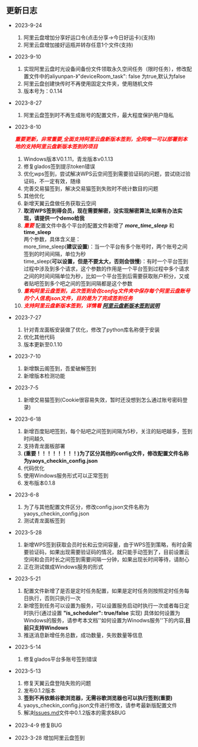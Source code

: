 ## 更新日志

- 2023-9-24 
  1. 阿里云盘增加分享好运口令(点击分享->今日好运卡)(支持)
  2. 阿里云盘增加接好运瓶并转存任意1个文件(支持)
- 2023-9-10
  1. 实现阿里云盘时光设备间备份文件领取永久空间任务（限时任务），修改配置文件中的aliyunpan-》"deviceRoom_task": false 为true,默认为false
  2. 阿里云盘创建快传时不再使用固定文件夹，使用随机文件
  3. 版本号为：0.1.14
- 2023-8-27
   1. 阿里云盘签到时不再生成账号的配置文件，最大程度保护用户隐私
- 2023-8-10

  <font color='red'>***重要更新，非常重要,全面支持阿里云盘新版本签到，全网唯一可以部署到本地的支持阿里云盘新版本签到的项目***</font>
    1. Windows版本V0.1.11，青龙版本v0.1.13
    2. 修复glados签到提示token错误
    3. 优化wps签到，尝试解决WPS云空间签到需要验证码的问题，尝试绕过验证码，不一定有效，随缘
    4. 完善交易猫签到，解决交易猫签到失败时不统计数目的问题
    5. 其他优化
    6. 新增天翼云盘做任务获取云空间
    7. **取消WPS签到得会员，现在需要解密，没实现解密算法,如果有办法实现，请提供一个demo给我**
    8. <font color='red'>***重要***</font> 配置文件中各个平台的配置文件新增了 ***more_time_sleep*** 和 **time_sleep**
       </br>两个参数，具体含义是：
       </br>more_time_sleep(**建议设置**)：当一个平台有多个账号时，两个账号之间签到的时间间隔，单位为秒
       </br>time_sleep(**可以设置，但是不要太大，否则会很慢**)：有时一个平台签到过程中涉及到多个请求，这个参数的作用是一个平台签到过程中多个请求之间的时间间隔单位为秒，比如一个平台签到后需要获取账户积分，又或者贴吧签到多个吧之间的签到间隔都是这个参数
    9. <font color='#FF000'>***重构阿里云盘签到，此次签到会在config文件夹中保存每个阿里云盘账号的个人信息json文件，目的是为了完成签到任务***</font>
    10. <font color='#FF000'>***支持阿里云盘新版本签到，详情看 [阿里云盘新版本签到说明](阿里云盘新版本签到说明.md)***</font>

- 2023-7-27
    1. 针对青龙面板安装做了优化，修改了python库名称便于安装
    2. 优化其他代码
    3. 版本更新至0.1.10
- 2023-7-10
    1. 新增飘云阁签到，吾爱破解签到
    2. 新增版本检测功能
- 2023-7-5
    1. 新增交易猫签到(Cookie很容易失效，暂时还没想到怎么通过账号密码登录)
- 2023-6-18
    1. 新增百度贴吧签到，每个贴吧之间签到间隔为5秒，关注的贴吧越多，签到时间越久
    2. 支持青龙面板部署
    3. **(重要！！！！！！！！)为了区分其他的config文件，修改配置文件名称为yaoys_checkin_config.json**
    4. 代码优化
    5. 使用Windows服务形式可以正常签到
    6. 发布版本0.1.8

- 2023-6-8

    1. 为了与其他配置文件区分，修改config.json文件名称为yaoys_checkin_config.json
    2. 测试青龙面板签到

- 2023-5-28
    1. 新增WPS签到获取会员时长和云空间容量，由于WPS签到策略，有时会需要验证码，如果出现需要验证码的情况，就只能手动签到了，目前设置云空间和会员时长之间签到需要间隔一分钟，如果出现长时间等待，请耐心
    2. 正在测试做成Windows服务的形式
- 2023-5-21
    1. 配置文件新增了是否是定时任务配置，如果是定时任务则按照定时任务每日执行，否则只执行一次
    2. 新增签到任务可以设置为服务，可以设置服务启动时执行一次或者每日定时执行(通过设置 **"is_scheduler": true/false**
       实现)
       具体如何设置为Windows的服务，请参考本文档''如何设置为Winodws服务''下的内容,**目前只支持Windows**
    3. 推送消息新增任务总数，成功数量，失败数量等信息

- 2023-5-14
    1. 修复glados平台多账号签到错误
- 2023-5-13
    1. 修复天翼云盘登陆失败的问题
    2. 发布0.1.2版本
    3. **签到不再依赖谷歌浏览器，无需谷歌浏览器也可以执行签到(重要)**
    4. yaoys_checkin_config.json文件进行修改，请参考最新版配置文件
    5. 解决[Issues.md](../说明文件/Issues.md)文件中0.1.2版本的需求&BUG
- 2023-4-9 修复BUG
- 2023-3-28 增加阿里云盘签到